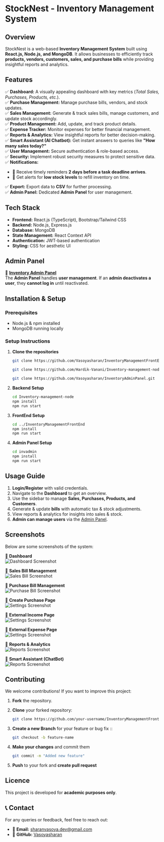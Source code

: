 # **StockNest - Inventory Management System**

## **Overview**  

StockNest is a web-based **Inventory Management System** built using **React.js, Node.js, and MongoDB**. It allows businesses to efficiently track **products, vendors, customers, sales, and purchase bills** while providing insightful reports and analytics.  

## **Features**  

✅ **Dashboard:** A visually appealing dashboard with key metrics (*Total Sales, Purchases, Products, etc.*).  
✅ **Purchase Management:** Manage purchase bills, vendors, and stock updates.  
✅ **Sales Management:** Generate & track sales bills, manage customers, and update stock accordingly.  
✅ **Product Management:** Add, update, and track product details.  
✅ **Expense Tracker:** Monitor expenses for better financial management.  
✅ **Reports & Analytics:** View insightful reports for better decision-making.  
✅ **Smart Assistant (AI Chatbot):** Get instant answers to queries like **"How many sales today?"**  
✅ **User Management:** Secure authentication & role-based access.  
✅ **Security:** Implement robust security measures to protect sensitive data.  
✅ **Notifications:**  

- 🔔 Receive timely reminders **2 days before a task deadline arrives**.  
- 🔔 Get alerts for **low stock levels** to refill inventory on time.

✅ **Export:** Export data to **CSV** for further processing.  
✅ **Admin Panel:** Dedicated **Admin Panel** for user management.

## **Tech Stack**  

- **Frontend:** React.js (TypeScript), Bootstrap/Tailwind CSS  
- **Backend:** Node.js, Express.js  
- **Database:** MongoDB  
- **State Management:** React Context API  
- **Authentication:** JWT-based authentication  
- **Styling:** CSS for aesthetic UI  

## **Admin Panel**  

🔹 **[Inventory Admin Panel](https://github.com/Vasoyasharan/InventoryAdminPanel.git)**  
The **Admin Panel** handles **user management**. If an **admin deactivates a user**, they **cannot log in** until reactivated.  

## **Installation & Setup**  

### **Prerequisites**  

- Node.js & npm installed  
- MongoDB running locally  

### **Setup Instructions**  

1. **Clone the repositories**  

   ```sh
   git clone https://github.com/Vasoyasharan/InventoryManagementFrontEnd.git

   git clone https://github.com/Hardik-Vanani/Inventory-management-node.git

   git clone https://github.com/Vasoyasharan/InventoryAdminPanel.git

2. **Backend Setup**

     ```sh
    cd Inventory-management-node
    npm install
    npm run start

3. **FrontEnd Setup**

     ```sh
    cd ../InventoryManagementFrontEnd
    npm install
    npm run start

4. **Admin Panel Setup**

     ```sh
    cd invadmin
    npm install
    npm run start

## **Usage Guide**  

1. **Login/Register** with valid credentials.  
2. Navigate to the **Dashboard** to get an overview.  
3. Use the sidebar to manage **Sales, Purchases, Products, and Customers**.  
4. Generate & update **bills** with automatic tax & stock adjustments.  
5. View reports & analytics for insights into sales & stock.  
6. **Admin can manage users** via the [Admin Panel](https://github.com/Vasoyasharan/InventoryAdminPanel.git).  

## **Screenshots**  

Below are some screenshots of the system:  

📸 **Dashboard**  
![Dashboard Screenshot](/public/Dashboard-1.png)  

📸 **Sales Bill Management**  
![Sales Bill Screenshot](/public/Sale%20Bill.png)  

📸 **Purchase Bill Management**  
![Purchase Bill Screenshot](/public/Purchase%20Bill.png)  
  
📸 **Create Purchase Page**  
![Settings Screenshot](/public/Create%20Purchase.png)  

📸 **External Income Page**  
![Settings Screenshot](/public/Income.png)

📸 **External Expense Page**  
![Settings Screenshot](/public/Expense%20Tracker.png)

📸 **Reports & Analytics**  
![Reports Screenshot](/public/Report.png)

📸 **Smart Assistant (ChatBot)**  
![Reports Screenshot](/public/ChatBot.png)

## **Contributing**  

We welcome contributions! If you want to improve this project:  

1. **Fork** the repository.  
2. **Clone** your forked repository:  

   ```sh
   git clone https://github.com/your-username/InventoryManagementFrontEnd.git
3. **Create a new Branch** for your feature or bug fix ::  

   ```sh
   git checkout -b feature-name

4. **Make your changes** and commit them

    ```sh
    git commit -m "Added new feature"

5. **Push** to your fork and  **create pull request**

## Licence

This project is developed for **academic purposes only**.

## 📞 Contact

For any queries or feedback, feel free to reach out:

- 📧 **Email:** [sharanvasoya.dev@gmail.com](mailto:sharanvasoya.dev@gmail.com)  
- 🔗 **GitHub:** [Vasoyasharan](https://github.com/Vasoyasharan)

